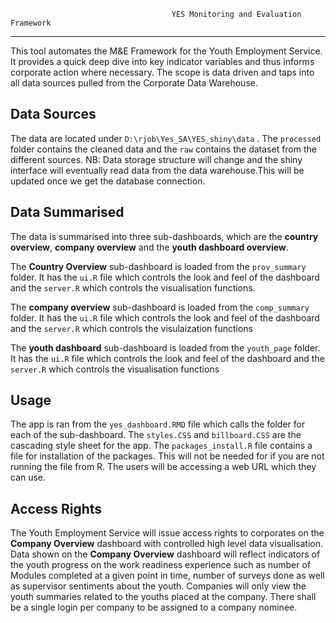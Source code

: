                                         YES Monitoring and Evaluation Framework
_____________________________________________________________________________

This tool automates the M&E Framework for the Youth Employment Service. It provides a quick deep dive into key indicator variables and thus informs corporate action where necessary. The scope is data driven and taps into all data sources pulled from the Corporate Data Warehouse.


## Data Sources
The data are located under `D:\rjob\Yes_SA\YES_shiny\data` . The `processed` folder contains the cleaned data and the `raw` contains the dataset from the different sources. NB: Data storage structure will change and the shiny interface will eventually read data from the data warehouse.This will be updated once we get the database connection. 


## Data Summarised

The data is summarised into three sub-dashboards, which are the **country overview**, **company overview** and the **youth dashboard overview**.

The **Country Overview** sub-dashboard is loaded from the `prov_summary` folder. It has the `ui.R` file which controls the look and feel of the dashboard and the `server.R` which controls the visualisation functions.

The **company overview** sub-dashboard is loaded from the `comp_summary` folder. It has the `ui.R` file which controls the look and feel of the dashboard and the `server.R` which controls the visulaization functions

The **youth dashboard** sub-dashboard is loaded from the `youth_page` folder. It has the `ui.R` file which controls the look and feel of the dashboard and the `server.R` which controls the visualisation functions


## Usage 

The app is ran from the `yes_dashboard.RMD` file which calls the folder for each of the sub-dashboard. The `styles.CSS` and `billboard.CSS` are the cascading style sheet for the app. The `packages_install.R` file contains a file for installation of the packages.  This will not be needed for if you are not running the file from R. The users will be accessing a web URL which they can use. 

## Access Rights
The Youth Employment Service will issue access rights to corporates on the **Company Overview** dashboard with controlled high level data visualisation. Data shown on the **Company Overview** dashboard will reflect indicators of the youth progress on the work readiness experience such as number of Modules completed at a given point in time, number of surveys done as well as supervisor sentiments about the youth. Companies will only view the youth summaries related to the youths placed at the company. There shall be a single login per company to be assigned to a company nominee.
